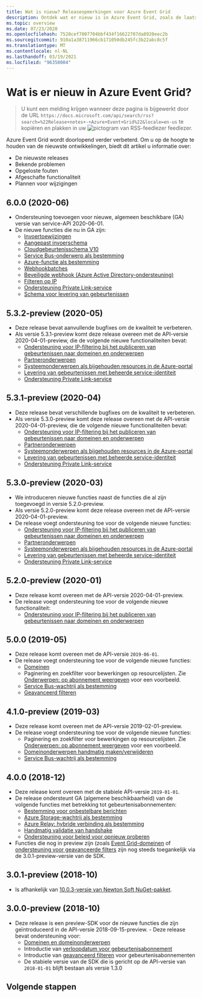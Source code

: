 ```yaml
---
title: Wat is nieuw? Releaseopmerkingen voor Azure Event Grid
description: Ontdek wat er nieuw is in Azure Event Grid, zoals de laatste opmerkingen bij de release, bekende problemen, opgeloste problemen, verminderde functionaliteit en aankomende wijzigingen.
ms.topic: overview
ms.date: 07/23/2020
ms.openlocfilehash: 7528cef7007704bbf434f16622707da8920eec2b
ms.sourcegitcommit: 910a1a38711966cb171050db245fc3b22abc8c5f
ms.translationtype: MT
ms.contentlocale: nl-NL
ms.lasthandoff: 03/19/2021
ms.locfileid: "96350004"
---
```

# <a name="whats-new-in-azure-event-grid"></a>Wat is er nieuw in Azure Event Grid?

>U kunt een melding krijgen wanneer deze pagina is bijgewerkt door de URL `https://docs.microsoft.com/api/search/rss?search=%22Release+notes+-+Azure+Event+Grid%22&locale=en-us` te kopiëren en plakken in uw ![pictogram van RSS-feedlezer](./media/whats-new/feed-icon-16x16.png) feedlezer.

Azure Event Grid wordt doorlopend verder verbeterd. Om u op de hoogte te houden van de nieuwste ontwikkelingen, biedt dit artikel u informatie over:

- De nieuwste releases
- Bekende problemen
- Opgeloste fouten
- Afgeschafte functionaliteit
- Plannen voor wijzigingen

## <a name="600-2020-06"></a>6.0.0 (2020-06)
- Ondersteuning toevoegen voor nieuwe, algemeen beschikbare (GA) versie van service-API 2020-06-01.
- De nieuwe functies die nu in GA zijn:
    - [Invoertoewijzingen](input-mappings.md)
    - [Aangepast invoerschema](input-mappings.md)
    - [Cloudgebeurtenisschema V10](cloud-event-schema.md)
    - [Service Bus-onderwerp als bestemming](handler-service-bus.md)
    - [Azure-functie als bestemming](handler-functions.md)
    - [Webhookbatches](./edge/delivery-output-batching.md)
    - [Beveiligde webhook (Azure Active Directory-ondersteuning)](secure-webhook-delivery.md)
    - [Filteren op IP](configure-firewall.md)
    - [Ondersteuning Private Link-service](configure-private-endpoints.md)
    - [Schema voor levering van gebeurtenissen](event-schema.md)

## <a name="532-preview-2020-05"></a>5.3.2-preview (2020-05)
- Deze release bevat aanvullende bugfixes om de kwaliteit te verbeteren.
- Als versie 5.3.1-preview komt deze release overeen met de API-versie 2020-04-01-preview, die de volgende nieuwe functionaliteiten bevat: 
    - [Ondersteuning voor IP-filtering bij het publiceren van gebeurtenissen naar domeinen en onderwerpen](configure-firewall.md)
    - [Partneronderwerpen](./partner-events-overview.md)
    - [Systeemonderwerpen als bijgehouden resources in de Azure-portal](system-topics.md)
    - [Levering van gebeurtenissen met beheerde service-identiteit](managed-service-identity.md) 
    - [Ondersteuning Private Link-service](configure-private-endpoints.md)

## <a name="531-preview-2020-04"></a>5.3.1-preview (2020-04)
- Deze release bevat verschillende bugfixes om de kwaliteit te verbeteren.
- Als versie 5.3.0-preview komt deze release overeen met de API-versie 2020-04-01-preview, die de volgende nieuwe functionaliteiten bevat: 
    - [Ondersteuning voor IP-filtering bij het publiceren van gebeurtenissen naar domeinen en onderwerpen](configure-firewall.md)
    - [Partneronderwerpen](./partner-events-overview.md)
    - [Systeemonderwerpen als bijgehouden resources in de Azure-portal](system-topics.md)
    - [Levering van gebeurtenissen met beheerde service-identiteit](managed-service-identity.md) 
    - [Ondersteuning Private Link-service](configure-private-endpoints.md)

## <a name="530-preview-2020-03"></a>5.3.0-preview (2020-03)
- We introduceren nieuwe functies naast de functies die al zijn toegevoegd in versie 5.2.0-preview. 
- Als versie 5.2.0-preview komt deze release overeen met de API-versie 2020-04-01-preview.
- De release voegt ondersteuning toe voor de volgende nieuwe functies: 
    - [Ondersteuning voor IP-filtering bij het publiceren van gebeurtenissen naar domeinen en onderwerpen](configure-firewall.md)
    - [Partneronderwerpen](./partner-events-overview.md)
    - [Systeemonderwerpen als bijgehouden resources in de Azure-portal](system-topics.md)
    - [Levering van gebeurtenissen met beheerde service-identiteit](managed-service-identity.md) 
    - [Ondersteuning Private Link-service](configure-private-endpoints.md)

## <a name="520-preview-2020-01"></a>5.2.0-preview (2020-01)
- Deze release komt overeen met de API-versie 2020-04-01-preview.
- De release voegt ondersteuning toe voor de volgende nieuwe functionaliteit:
    - [Ondersteuning voor IP-filtering bij het publiceren van gebeurtenissen naar domeinen en onderwerpen](configure-firewall.md)

## <a name="500-2019-05"></a>5.0.0 (2019-05)
- Deze release komt overeen met de API-versie `2019-06-01`.
- De release voegt ondersteuning toe voor de volgende nieuwe functies:
    * [Domeinen](event-domains.md)
    * Paginering en zoekfilter voor bewerkingen op resourcelijsten. Zie [Onderwerpen: op abonnement weergeven](/rest/api/eventgrid/version2020-04-01-preview/topics/listbysubscription) voor een voorbeeld.
    * [Service Bus-wachtrij als bestemming](handler-service-bus.md)
    * [Geavanceerd filteren](event-filtering.md#advanced-filtering)

## <a name="410-preview-2019-03"></a>4.1.0-preview (2019-03)
- Deze release komt overeen met de API-versie 2019-02-01-preview.
- De release voegt ondersteuning toe voor de volgende nieuwe functies:
    * Paginering en zoekfilter voor bewerkingen op resourcelijsten. Zie [Onderwerpen: op abonnement weergeven](/rest/api/eventgrid/version2020-04-01-preview/topics/listbysubscription) voor een voorbeeld.
    * [Domeinonderwerpen handmatig maken/verwijderen](how-to-event-domains.md)
    * [Service Bus-wachtrij als bestemming](handler-service-bus.md)

## <a name="400-2018-12"></a>4.0.0 (2018-12)
- Deze release komt overeen met de stabiele API-versie `2019-01-01`.
- De release ondersteunt GA (algemene beschikbaarheid) van de volgende functies met betrekking tot gebeurtenisabonnementen:
    * [Bestemming voor onbestelbare berichten](manage-event-delivery.md)
    * [Azure Storage-wachtrij als bestemming](handler-storage-queues.md)
    * [Azure Relay: hybride verbinding als bestemming](handler-relay-hybrid-connections.md)
    * [Handmatig validatie van handshake](webhook-event-delivery.md)
    * [Ondersteuning voor beleid voor opnieuw proberen](delivery-and-retry.md)
- Functies die nog in preview zijn (zoals [Event Grid-domeinen](event-domains.md) of [ondersteuning voor geavanceerde filters](event-filtering.md#advanced-filtering) zijn nog steeds toegankelijk via de 3.0.1-preview-versie van de SDK.

## <a name="301-preview-2018-10"></a>3.0.1-preview (2018-10)
- Is afhankelijk van [10.0.3-versie van Newton Soft NuGet-pakket](https://www.nuget.org/packages/Newtonsoft.Json/10.0.3).

## <a name="300-preview-2018-10"></a>3.0.0-preview (2018-10)
- Deze release is een preview-SDK voor de nieuwe functies die zijn geïntroduceerd in de API-versie 2018-09-15-preview. - Deze release bevat ondersteuning voor:
    - [Domeinen en domeinonderwerpen](event-domains.md)
    - Introductie van [verloopdatum voor gebeurtenisabonnement](concepts.md#event-subscription-expiration)
    - Introductie van [geavanceerd filteren](event-filtering.md#advanced-filtering) voor gebeurtenisabonnementen
    - De stabiele versie van de SDK die is gericht op de API-versie van `2018-01-01` blijft bestaan als versie 1.3.0

## <a name="next-steps"></a>Volgende stappen